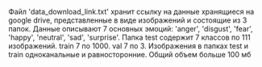 Файл 'data_download_link.txt' хранит ссылку на данные хранящиеся на google drive, представленные в виде изображений и состоящие из 3 папок. Данные описывают 7 основных эмоций: 'anger', 'disgust', 'fear', 'happy', 'neutral', 'sad', 'surprise'. Папка test содержит 7 классов по 111 изображений. train 7 по 1000. val 7 по 3. Изображения в папках test и train одноканальные и равносторонние. Общий объем больше 100 мб
